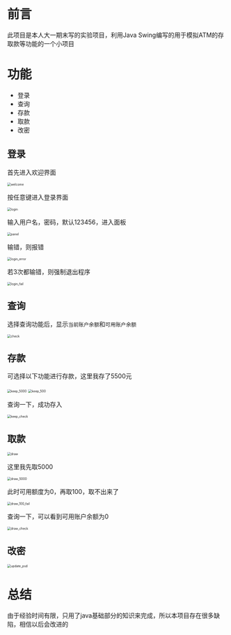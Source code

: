 # 前言

此项目是本人大一期末写的实验项目，利用Java Swing编写的用于模拟ATM的存取款等功能的一个小项目

# 功能

- 登录
- 查询
- 存款
- 取款
- 改密

## 登录

首先进入欢迎界面

<img src="E:\ProgramData\Typora\typora-user-images\welcome.png" alt="welcome" style="zoom:50%;" />

按任意键进入登录界面



<img src="E:\ProgramData\Typora\typora-user-images\login.png" alt="login" style="zoom:50%;" />



输入用户名，密码，默认123456，进入面板

<img src="E:\ProgramData\Typora\typora-user-images\panel.png" alt="panel" style="zoom:50%;" />

输错，则报错

<img src="E:\ProgramData\Typora\typora-user-images\login_error.png" alt="login_error" style="zoom:50%;" />

若3次都输错，则强制退出程序

<img src="E:\ProgramData\Typora\typora-user-images\login_fail.png" alt="login_fail" style="zoom:50%;" />



## 查询

选择查询功能后，显示`当前账户余额`和`可用账户余额`

<img src="E:\ProgramData\Typora\typora-user-images\check.png" alt="check" style="zoom:50%;" />



## 存款

可选择以下功能进行存款，这里我存了5500元

<img src="E:\ProgramData\Typora\typora-user-images\keep_5000.png" alt="keep_5000" style="zoom:50%;" />



<img src="E:\ProgramData\Typora\typora-user-images\keep_500.png" alt="keep_500" style="zoom:50%;" />

查询一下，成功存入

<img src="E:\ProgramData\Typora\typora-user-images\keep_check.png" alt="keep_check" style="zoom:50%;" />

## 取款

<img src="E:\ProgramData\Typora\typora-user-images\draw.png" alt="draw" style="zoom:50%;" />

这里我先取5000

<img src="E:\ProgramData\Typora\typora-user-images\draw_5000.png" alt="draw_5000" style="zoom:50%;" />

此时可用额度为0，再取100，取不出来了

<img src="E:\ProgramData\Typora\typora-user-images\draw_100_fail.png" alt="draw_100_fail" style="zoom:50%;" />

查询一下，可以看到可用账户余额为0

<img src="E:\ProgramData\Typora\typora-user-images\draw_check.png" alt="draw_check" style="zoom:50%;" />

## 改密

<img src="E:\ProgramData\Typora\typora-user-images\update_psd.png" alt="update_psd" style="zoom:50%;" />





# 总结

由于经验时间有限，只用了java基础部分的知识来完成，所以本项目存在很多缺陷，相信以后会改进的

